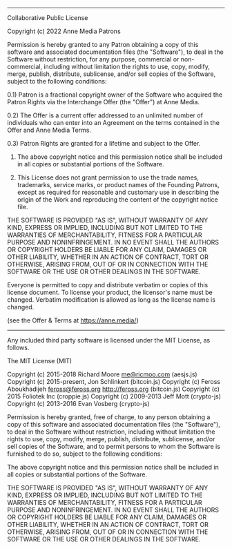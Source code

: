 *******************************************************************************

Collaborative Public License

Copyright (c) 2022 Anne Media Patrons

Permission is hereby granted to any Patron obtaining a copy of this 
software and associated documentation files (the "Software"), to deal 
in the Software without restriction, for any purpose, commercial or 
non-commercial, including without limitation the rights to use, copy, 
modify, merge, publish, distribute, sublicense, and/or sell copies of 
the Software, subject to the following conditions:

0.1) Patron is a fractional copyright owner of the Software who acquired 
the Patron Rights via the Interchange Offer (the "Offer") at Anne Media.

0.2) The Offer is a current offer addressed to an unlimited number of 
individuals who can enter into an Agreement on the terms contained in 
the Offer and Anne Media Terms.

0.3) Patron Rights are granted for a lifetime and subject to the Offer.

1) The above copyright notice and this permission notice shall be included 
in all copies or substantial portions of the Software.

2) This License does not grant permission to use the trade names, trademarks, 
service marks, or product names of the Founding Patrons, except as required 
for reasonable and customary use in describing the origin of the Work and 
reproducing the content of the copyright notice file.

THE SOFTWARE IS PROVIDED "AS IS", WITHOUT WARRANTY OF ANY KIND, EXPRESS OR 
IMPLIED, INCLUDING BUT NOT LIMITED TO THE WARRANTIES OF MERCHANTABILITY, 
FITNESS FOR A PARTICULAR PURPOSE AND NONINFRINGEMENT. IN NO EVENT SHALL 
THE AUTHORS OR COPYRIGHT HOLDERS BE LIABLE FOR ANY CLAIM, DAMAGES OR OTHER 
LIABILITY, WHETHER IN AN ACTION OF CONTRACT, TORT OR OTHERWISE, ARISING FROM, 
OUT OF OR IN CONNECTION WITH THE SOFTWARE OR THE USE OR OTHER DEALINGS IN 
THE SOFTWARE.

Everyone is permitted to copy and distribute verbatim or copies of this 
license document. To license your product, the licensor's name must be changed. 
Verbatim modification is allowed as long as the license name is changed.

(see the Offer & Terms at https://anne.media/)

*******************************************************************************

Any included third party software is licensed under the MIT License, as follows.

The MIT License (MIT)
 
Copyright (c) 2015-2018 Richard Moore <me@ricmoo.com> (aesjs.js)
Copyright (c) 2015-present, Jon Schlinkert (bitcoin.js)
Copyright (c) Feross Aboukhadijeh <feross@feross.org> <http://feross.org> (bitcoin.js)
Copyright (c) 2015 Foliotek Inc (croppie.js)
Copyright (c) 2009-2013 Jeff Mott (crypto-js)
Copyright (c) 2013-2016 Evan Vosberg (crypto-js)
 
Permission is hereby granted, free of charge, to any person obtaining a copy
of this software and associated documentation files (the "Software"), to deal
in the Software without restriction, including without limitation the rights
to use, copy, modify, merge, publish, distribute, sublicense, and/or sell
copies of the Software, and to permit persons to whom the Software is
furnished to do so, subject to the following conditions:
 
The above copyright notice and this permission notice shall be included in
all copies or substantial portions of the Software.
 
THE SOFTWARE IS PROVIDED "AS IS", WITHOUT WARRANTY OF ANY KIND, EXPRESS OR
IMPLIED, INCLUDING BUT NOT LIMITED TO THE WARRANTIES OF MERCHANTABILITY,
FITNESS FOR A PARTICULAR PURPOSE AND NONINFRINGEMENT. IN NO EVENT SHALL THE
AUTHORS OR COPYRIGHT HOLDERS BE LIABLE FOR ANY CLAIM, DAMAGES OR OTHER
LIABILITY, WHETHER IN AN ACTION OF CONTRACT, TORT OR OTHERWISE, ARISING FROM,
OUT OF OR IN CONNECTION WITH THE SOFTWARE OR THE USE OR OTHER DEALINGS IN
THE SOFTWARE.
